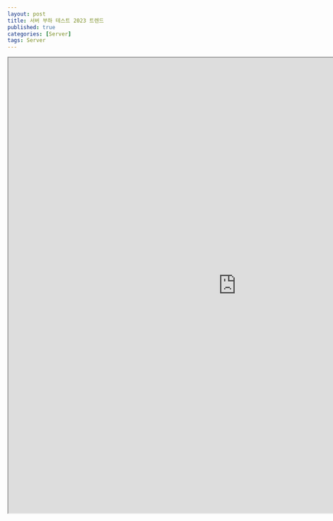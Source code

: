 ```yaml
---
layout: post
title: 서버 부하 테스트 2023 트렌드
published: true
categories: [Server]
tags: Server 
---
```

<iframe width="1024" height="1024" src="https://docs.google.com/document/d/e/2PACX-1vRKICDcm3iHo5Oddyf1E6CzaVd8_s-RkkB8I3JFmbBzoZe0eFHN89jIb-QsgoZMR7uZnubbjxRa4EC8/pub?embedded=true"></iframe> 
   

